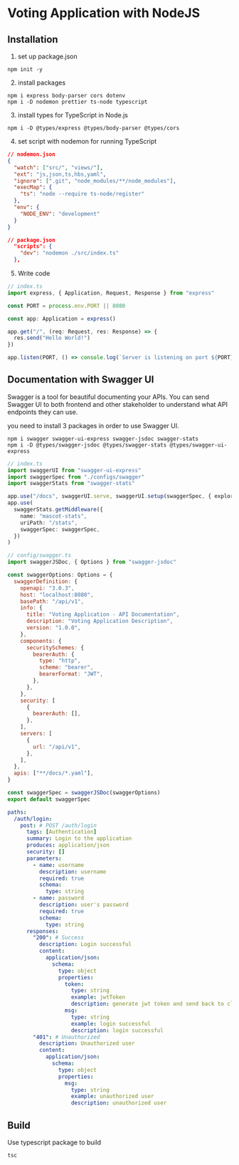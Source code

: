 # Voting Application with NodeJS

## Installation

1. set up package.json

```
npm init -y
```

2. install packages

```
npm i express body-parser cors dotenv
npm i -D nodemon prettier ts-node typescript
```

3. install types for TypeScript in Node.js

```
npm i -D @types/express @types/body-parser @types/cors
```

4. set script with nodemon for running TypeScript

```json
// nodemon.json
{
  "watch": ["src/", "views/"],
  "ext": "js,json,ts,hbs,yaml",
  "ignore": [".git", "node_modules/**/node_modules"],
  "execMap": {
    "ts": "node --require ts-node/register"
  },
  "env": {
    "NODE_ENV": "development"
  }
}
```

```json
// package.json
  "scripts": {
    "dev": "nodemon ./src/index.ts"
  },
```

5. Write code

```ts
// index.ts
import express, { Application, Request, Response } from "express"

const PORT = process.env.PORT || 8080

const app: Application = express()

app.get("/", (req: Request, res: Response) => {
  res.send("Hello World!")
})

app.listen(PORT, () => console.log(`Server is listening on port ${PORT}`))
```

## Documentation with Swagger UI

Swagger is a tool for beautiful documenting your APIs. You can send Swagger UI to both frontend and other stakeholder to understand what API endpoints they can use.

you need to install 3 packages in order to use Swagger UI.

```
npm i swagger swagger-ui-express swagger-jsdoc swagger-stats
npm i -D @types/swagger-jsdoc @types/swagger-stats @types/swagger-ui-express
```

```ts
// index.ts
import swaggerUI from "swagger-ui-express"
import swaggerSpec from "./configs/swagger"
import swaggerStats from "swagger-stats"

app.use("/docs", swaggerUI.serve, swaggerUI.setup(swaggerSpec, { explorer: true }))
app.use(
  swaggerStats.getMiddleware({
    name: "mascot-stats",
    uriPath: "/stats",
    swaggerSpec: swaggerSpec,
  })
)
```

```js
// config/swagger.ts
import swaggerJSDoc, { Options } from "swagger-jsdoc"

const swaggerOptions: Options = {
  swaggerDefinition: {
    openapi: "3.0.3",
    host: "localhost:8080",
    basePath: "/api/v1",
    info: {
      title: "Voting Application - API Documentation",
      description: "Voting Application Description",
      version: "1.0.0",
    },
    components: {
      securitySchemes: {
        bearerAuth: {
          type: "http",
          scheme: "bearer",
          bearerFormat: "JWT",
        },
      },
    },
    security: [
      {
        bearerAuth: [],
      },
    ],
    servers: [
      {
        url: "/api/v1",
      },
    ],
  },
  apis: ["**/docs/*.yaml"],
}

const swaggerSpec = swaggerJSDoc(swaggerOptions)
export default swaggerSpec
```

```yaml
paths:
  /auth/login:
    post: # POST /auth/login
      tags: [Authentication]
      summary: Login to the application
      produces: application/json
      security: []
      parameters:
        - name: username
          description: username
          required: true
          schema:
            type: string
        - name: password
          description: user's password
          required: true
          schema:
            type: string
      responses:
        "200": # Success
          description: Login successful
          content:
            application/json:
              schema:
                type: object
                properties:
                  token:
                    type: string
                    example: jwtToken
                    description: generate jwt token and send back to client
                  msg:
                    type: string
                    example: login successful
                    description: login successful
        "401": # Unauthorized
          description: Unauthorized user
          content:
            application/json:
              schema:
                type: object
                properties:
                  msg:
                    type: string
                    example: unauthorized user
                    description: unauthorized user
```

## Build

Use typescript package to build

```
tsc
```
